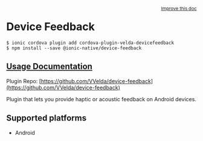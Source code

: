 <a style="float:right;font-size:12px;" href="http://github.com/ionic-team/ionic-native/edit/master/src/@ionic-native/plugins/device-feedback/index.ts#L1">
  Improve this doc
</a>

# Device Feedback

```
$ ionic cordova plugin add cordova-plugin-velda-devicefeedback
$ npm install --save @ionic-native/device-feedback
```

## [Usage Documentation](https://ionicframework.com/docs/native/device-feedback/)

Plugin Repo: [https://github.com/VVelda/device-feedback](https://github.com/VVelda/device-feedback)

Plugin that lets you provide haptic or acoustic feedback on Android devices.

## Supported platforms
- Android



